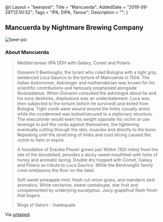@{
 Layout = "beerpost";
 Title = "Mancuerda";
 AddedDate = "2019-09-29T12:50:52";
 Tags = "IPA, DIPA, Tavour";
 Description = "";
 }
 

## Mancuerda by Nightmare Brewing Company

![beer-pic]

### About Mancuerda

> Mediterranean IIPA DDH with Galaxy, Comet and Polaris
>
> Giovanni II Bentivoglio, the tyrant who ruled Bologna with a tight grip, sentenced Luca Gaurico to the torture of Mancuerda in 1504. The Italian Astronomer, Astrologer and mathematician was known for his scientific contributions and famously prophesied alongside Nostradamus. When Giovanni consulted the astrologist about he and his sons destinies, displeasure was an understatement. Luca was then subjected to the torture (which he survived) and exiled from Bologna.
> Tight cords were wound around the limbs (usually arms) while the condemned was belted/secured to a stationary structure. The executioner would exert his weight opposite his victim or use leverage to pull the cords against themselves, the tightening eventually cutting through the skin, muscles and directly to the bone. Repeating until the stretching of limbs and cord slicing caused the victim to faint or expire.
>
> A foundation of Eraclea Pilsner grown just 160km (100 miles) from the site of the bloodshed, provides a sticky sweet mouthfeel with hints of honey and aromatic lacing. Double dry hopped with Comet, Galaxy and Polaris as tribute to Luca Gaurico. While the Bentovoglio family crest emblazons the floor on the label.
>
> Soft sweet pineapple mint, fresh cut onion grass, and mandarin zest aromatics. White nectarine, sweet cantaloupe, star fruit and complemented by underlying eucalyptus. Juicy grapefruit flesh finish that lingers.
>
> Rings of Saturn - Inadequate

Via [untappd][untappd-url].

[untappd-url]: <https://untappd.com//b/nightmare-brewing-company-mancuerda/3322810>
[beer-pic]: https://jasonpowley.com/assets/img/2019-09-29-mancuerda.jpeg "Mancuerda by Nightmare Brewing Company"
